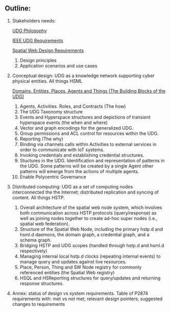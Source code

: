 ## Outline:

1. Stakeholders needs: 
    
    [UDG Philosophy](https://www.notion.so/UDG-Philosophy-1fa40ac3a1e880c9b210ea1f411c0b51?pvs=21)
    
    [IEEE UDG Requirements](https://www.notion.so/IEEE-UDG-Requirements-1fa40ac3a1e8802cbca5f503e627a391?pvs=21)
    
    [Spatial Web Design Requirements](https://www.notion.so/Spatial-Web-Design-Requirements-1fc40ac3a1e8809f8cadee9215ff6526?pvs=21)
    
    1. Design principles
    2. Application scenarios and use cases
2. Conceptual design: UDG as a knowledge network supporting cyber physical entities. All things HSML
    
    [Domains, Entities, Places, Agents and Things (The Building Blocks of the UDG)](https://www.notion.so/Domains-Entities-Places-Agents-and-Things-The-Building-Blocks-of-the-UDG-1fa40ac3a1e880e7aceeee94ad149610?pvs=21)
    
    1. Agents, Activities. Roles, and Contracts (The how)
    2. The UDG Taxonomy structure
    3. Events and Hyperspace structures and depictions of transient hyperspace events (the when and where)
    4.  Vector and graph encodings for the generalized UDG.
    5. Group permissions and ACL control for resources within the UDG.
    6. Reporting (The why)
    7. Binding via channels calls within Activities to external services in order to communicate with IoT systems.
    8. Invoking credentials and establishing credential structures.
    9. Stuctures in the UDG. Identification and representation of patterns in the UDG. Some patterns will be created by a single Agent other patterns will emerge from the actions of multiple agents. 
    10. Enable Polycentric Governance
3. Distributed computing: UDG as a set of computing nodes interconnected the the Internet; distributed replication and syncing of content. All things HSTP.
    1. Overall architecture of the spatial web node system, which involves both communication across HSTP protocols (query/response) as well as joining nodes together to create ad-hoc super nodes (i.e., spatial web federation).
    2. Structure of the Spatial Web Node, including the primary hstp.d and hsml.d daemons, the domain graph, a credential graph, and a schema graph.
    3. Bridging HSTP and UDG scopes (handled through hstp.d and hsml.d respectively)
    4. Managing internal local hstp.d clocks (repeating internal events) to manage query and updates against live resources.
    5.  Place, Person, Thing and SW Node registry for commonly referenced entities (the Spatial Web registry)
    6. HSQL and HSReporting structures for query/updates and returning response structures.
4. Annex: status of design vs system requirements. Table of P2874 requirements with: met vs not met; relevant design pointers; suggested changes to requirements